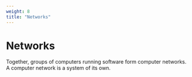 ```yaml
---
weight: 8
title: "Networks"
---
```


# Networks

Together, groups of computers running software form computer networks. A computer network is a system of its own.
